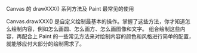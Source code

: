 Canvas 的 drawXXX() 系列方法及 Paint 最常见的使用

Canvas.drawXXX() 是自定义绘制最基本的操作。掌握了这些方法，你才知道怎么绘制内容，例如怎么画圆、怎么画方、怎么画图像和文字。
组合绘制这些内容，再配合上 Paint 的一些常见方法来对绘制内容的颜色和风格进行简单的配置，就能够应付大部分的绘制需求了。